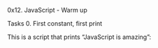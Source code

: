 0x12. JavaScript - Warm up


Tasks
0. First constant, first print

This is a script that prints “JavaScript is amazing”:
